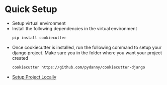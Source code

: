 # Quick Setup
+ Setup virtual environment
+ Install the following dependencies in the virtual environment
    ```bash
    pip install cookiecutter
    ```
+ Once cookiecutter is installed, run the following command to setup your django
  project. Make sure you in the folder where you want your project created
  ```bash
  cookiecutter https://github.com/pydanny/cookiecutter-django
  ```
+ [Setup Project Locally](https://cookiecutter-django-webspired.readthedocs.io/en/latest/developing-locally.html)